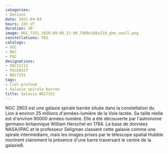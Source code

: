 ```yaml
---
categories:
- Dessins
date: 2021-04-04
hours: 23h UT
duration: 30'
image: NGC_7331_2020-09-08_21-00_T400x166x218_gbe_small.png
constellations: PEG
catalogs:
- UGC
- NGC
- PGC
designations:
- UGC12113
- PGC69327 
- NGC7331
tags:
- Ciel profond
- Galaxie spirale barrée
title: Galaxie NGC7331
---
```

NGC 2903 est une galaxie spirale barrée située dans la constellation du Lion à environ 25 millions d'années-lumière de la Voie lactée. Sa taille réelle est d'environ 90000 années-lumière. Elle a été découverte par l'astronome germano-britannique William Herschel en 1784. La base de données NASA/IPAC et le professeur Seligman classent cette galaxie comme une spirale intermédiaire, mais les images prises par le télescope spatial Hubble montrent clairement la présence d'une barre traversant le centre de la galaxie8. 
